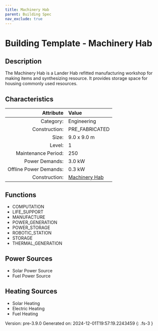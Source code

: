 ```yaml
---
title: Machinery Hab
parent: Building Spec
nav_exclude: true
---
```

# Building Template - Machinery Hab

## Description
The Machinery Hab is a Lander Hab refitted manufacturing workshop for making items and synthesizing resource. It provides storage space for housing commonly used resources.

## Characteristics

| Attribute      | Value |
|--------:|:------|
|Category:|Engineering|
|Construction:|PRE_FABRICATED|
|Size:|9.0 x 9.0 m|
|Level:|1|
|Maintenance Period:|250|
|Power Demands:|3.0 kW|
|Offline Power Demands:|0.3 kW|
|Construction:|[Machinery Hab](../construction/machinery-hab.html)|

## Functions
      
- COMPUTATION
- LIFE_SUPPORT
- MANUFACTURE
- POWER_GENERATION
- POWER_STORAGE
- ROBOTIC_STATION
- STORAGE
- THERMAL_GENERATION


## Power Sources
      
- Solar Power Source
- Fuel Power Source

## Heating Sources

- Solar Heating
- Electric Heating
- Fuel Heating

Version: pre-3.9.0 Generated on: 2024-12-01T19:57:19.2243459
{: .fs-3 }